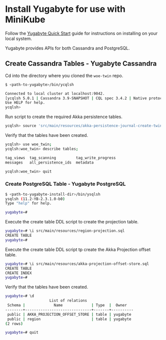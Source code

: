 
# Install Yugabyte for use with MiniKube

Follow the [Yugabyte Quick Start](https://docs.yugabyte.com/latest/quick-start/) guide for instructions on installing on your local system.

Yugabyte provides APIs for both Cassandra and PostgreSQL.

## Create Cassandra Tables - Yugabyte Cassandra

Cd into the directory where you cloned the `woe-twin` repo.

~~~bash
$ <path-to-yugabyte>/bin/ycqlsh

Connected to local cluster at localhost:9042.
[ycqlsh 5.0.1 | Cassandra 3.9-SNAPSHOT | CQL spec 3.4.2 | Native protocol v4]
Use HELP for help.
ycqlsh>
~~~

Run script to create the required Akka persistence tables.

~~~bash
ycqlsh> source 'src/main/resources/akka-persistence-journal-create-twin.cql'
~~~

Verify that the tables have been created.

~~~bash
ycqlsh> use woe_twin;
ycqlsh:woe_twin> describe tables;

tag_views  tag_scanning         tag_write_progress
messages   all_persistence_ids  metadata

ycqlsh:woe_twin> quit
~~~

### Create PostgreSQL Table - Yugabyte PostgreSQL

~~~bash
$ <path-to-yugabyte-install-dir>/bin/ysqlsh
ysqlsh (11.2-YB-2.3.1.0-b0)
Type "help" for help.

yugabyte=#
~~~

Execute the create table DDL script to create the projection table.

~~~bash
yugabyte=# \i src/main/resources/region-projection.sql
CREATE TABLE
yugabyte=#
~~~

Execute the create table DDL script tp create the Akka Projection offset table.

~~~bash
yugabyte=# \i src/main/resources/akka-projection-offset-store.sql
CREATE TABLE
CREATE INDEX
yugabyte=#
~~~

Verify that the tables have been created.

~~~bash
yugabyte=# \d
                    List of relations
 Schema |             Name             | Type  |  Owner
--------+------------------------------+-------+----------
 public | AKKA_PROJECTION_OFFSET_STORE | table | yugabyte
 public | region                       | table | yugabyte
(2 rows)

yugabyte=# quit
~~~
